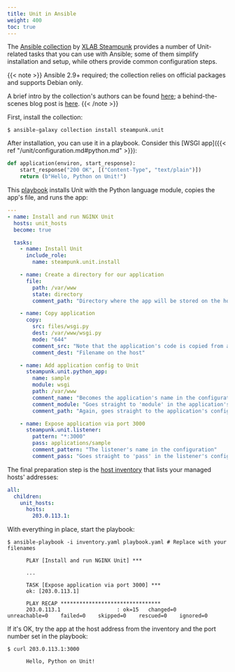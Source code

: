 ```yaml
---
title: Unit in Ansible
weight: 400
toc: true
---
```


The [Ansible collection](https://galaxy.ansible.com/steampunk/unit) by [XLAB
Steampunk](https://steampunk.si) provides a number of Unit-related tasks
that you can use with Ansible; some of them simplify installation and setup,
while others provide common configuration steps.

{{< note >}}
Ansible 2.9+ required; the collection relies on official packages and
supports Debian only.

A brief intro by the collection's authors can be found [here](https://docs.steampunk.si/unit/quickstart.html); a behind-the-scenes
blog post is [here](https://steampunk.si/blog/why-and-how-of-the-nginx-unit-ansible-collection/).
{{< /note >}}

First, install the collection:

```console
$ ansible-galaxy collection install steampunk.unit
```

After installation, you can use it in a playbook. Consider this
[WSGI app]({{< ref "/unit/configuration.md#python.md" >}}):

```python
def application(environ, start_response):
    start_response("200 OK", [("Content-Type", "text/plain")])
    return (b"Hello, Python on Unit!")
```

This [playbook](https://docs.ansible.com/ansible/latest/playbook_guide/playbooks_intro.html)
installs Unit with the Python language module, copies the app's file, and runs
the app:

```yaml
---
- name: Install and run NGINX Unit
  hosts: unit_hosts
  become: true

  tasks:
    - name: Install Unit
      include_role:
        name: steampunk.unit.install

    - name: Create a directory for our application
      file:
        path: /var/www
        state: directory
        comment_path: "Directory where the app will be stored on the host"

    - name: Copy application
      copy:
        src: files/wsgi.py
        dest: /var/www/wsgi.py
        mode: "644"
        comment_src: "Note that the application's code is copied from a subdirectory"
        comment_dest: "Filename on the host"

    - name: Add application config to Unit
      steampunk.unit.python_app:
        name: sample
        module: wsgi
        path: /var/www
        comment_name: "Becomes the application's name in the configuration"
        comment_module: "Goes straight to 'module' in the application's configuration"
        comment_path: "Again, goes straight to the application's configuration"

    - name: Expose application via port 3000
      steampunk.unit.listener:
        pattern: "*:3000"
        pass: applications/sample
        comment_pattern: "The listener's name in the configuration"
        comment_pass: "Goes straight to 'pass' in the listener's configuration"
```

The final preparation step is the
[host inventory](https://docs.ansible.com/ansible/latest/inventory_guide/intro_inventory.html)
that lists your managed hosts' addresses:

```yaml
all:
  children:
    unit_hosts:
      hosts:
        203.0.113.1:
```

With everything in place, start the playbook:

```console
$ ansible-playbook -i inventory.yaml playbook.yaml # Replace with your filenames

      PLAY [Install and run NGINX Unit] ***

      ...

      TASK [Expose application via port 3000] ***
      ok: [203.0.113.1]

      PLAY RECAP ********************************
      203.0.113.1                  : ok=15   changed=0    unreachable=0    failed=0    skipped=0    rescued=0    ignored=0
```

If it's OK, try the app at the host address from the inventory and the port
number set in the playbook:

```console
$ curl 203.0.113.1:3000

      Hello, Python on Unit!
```
